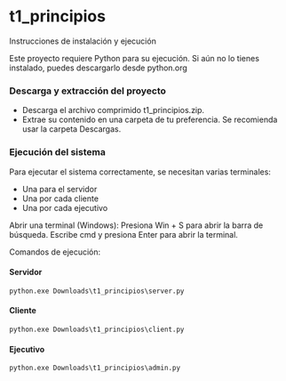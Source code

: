 # t1_principios
Instrucciones de instalación y ejecución

Este proyecto requiere Python para su ejecución. Si aún no lo tienes instalado, puedes descargarlo desde python.org
### Descarga y extracción del proyecto

- Descarga el archivo comprimido t1_principios.zip.
- Extrae su contenido en una carpeta de tu preferencia. Se recomienda usar la carpeta Descargas.

### Ejecución del sistema

Para ejecutar el sistema correctamente, se necesitan varias terminales:

- Una para el servidor
- Una por cada cliente
- Una por cada ejecutivo

Abrir una terminal (Windows):
Presiona Win + S para abrir la barra de búsqueda.
Escribe cmd y presiona Enter para abrir la terminal.

Comandos de ejecución:

#### Servidor
```batch
python.exe Downloads\t1_principios\server.py
```

#### Cliente
```batch
python.exe Downloads\t1_principios\client.py
```

#### Ejecutivo
```batch
python.exe Downloads\t1_principios\admin.py
```
